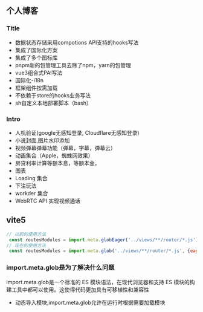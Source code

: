 ## 个人博客

### Title


- 数据状态存储采用compotions API支持的hooks写法
- 集成了国际化方案
- 集成了多个图标库
- pnpm新的包管理工具去除了npm，yarn的包管理
- vue3组合式PAI写法
- 国际化-i18n
- 框架组件按需加载
- 不依赖于store的hooks业务写法
- sh自定义本地部署脚本（bash）


  
### Intro


- 人机验证(google无感知登录, Cloudflare无感知登录)
- 小说封面,图片水印添加
- 视频弹幕弹幕功能（弹幕，字幕，弹幕云）
- 动画集合（Apple，蜘蛛网效果）
- 房贷利率计算等额本息，等额本金，
- 图表
- Loading 集合
- 下注玩法
- workder 集合
-  WebRTC API 实现视频通话



## vite5

```js
// 以前的使用方法
 const routesModules = import.meta.globEager('../views/**/router/*.js');
// 现在的使用方法
 const routesModules = import.meta.glob('../views/**/router/*.js', {eager: true});
```
### import.meta.glob是为了解决什么问题

import.meta.glob是一个标准的 ES 模块语法，在现代浏览器和支持 ES 模块的构建工具中都可以使用。这使得代码更加具有可移植性和兼容性
- 动态导入模块,import.meta.glob允许在运行时根据需要加载模块


